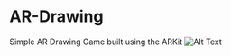 # AR-Drawing
Simple AR Drawing Game built using the ARKit
![Alt Text](https://media.giphy.com/media/xT0xeweyf8AqsZHeuc/giphy-downsized-large.gif)

